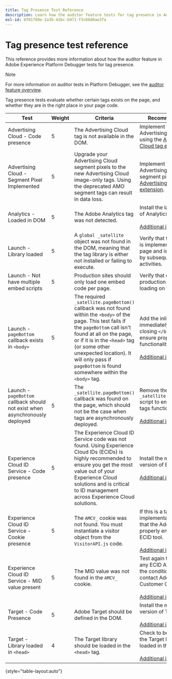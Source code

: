 ```yaml
---
title: Tag Presence Test Reference
description: Learn how the auditor feature tests for tag presence in Adobe Experience Platform Debugger.
exl-id: 8f01f89e-2a3b-41bc-b971-f3c60d0ae3fa
---
```

# Tag presence test reference

This reference provides more information about how the auditor feature in Adobe Experience Platform Debugger tests for tag presence.

>[!NOTE]
>
>For more information on auditor tests in Platform Debugger, see the [auditor feature overview](./overview.md).

Tag presence tests evaluate whether certain tags exists on the page, and whether they are in the right place in your page code.

| Test | Weight | Criteria | Recommendation |
| --- | --- | --- | --- |
| Advertising Cloud - Code presence  | 5 | The Advertising Cloud tag is not available in the DOM. | Implement the Advertising Cloud tag using the [Advertising Cloud tag extension](../../destinations/catalog/advertising/adobe-advertising-cloud.md). |
| Advertising Cloud - Segment Pixel Implemented  | 5 | Upgrade your Advertising Cloud segment pixels to the new Advertising Cloud image-only tags. Using the deprecated AMO segment tags can result in data loss. | Implement the Advertising Cloud segment pixel using the [Advertising Cloud tag extension](../../destinations/catalog/advertising/adobe-advertising-cloud.md). |
| Analytics - Loaded in DOM  | 5 | The Adobe Analytics tag was not detected. | Install the latest version of Analytics. <br><br>[Additional information](https://experienceleague.adobe.com/docs/analytics/implementation/home.html) |
| Launch - Library loaded  | 5 | A `global _satellite` object was not found in the DOM, meaning that the tag library is either not installed or failing to execute. | Verify that the tag library is implemented on the page and is not blocked by subsequent script activities. |
| Launch - Not have multiple embed scripts | 5 | Production sites should only load one embed code per page. | Verify that only the production library is loading on the page. |
| Launch - `pageBottom` callback exists in `<body>` | 5 | The required `_satellite.pageBottom()` callback was not found within the `<body>` of the page. This test fails if the `pageBottom` call isn't found at all on the page, or if it is in the `<head>` tag (or some other unexpected location). It will only pass if `pageBottom` is found somewhere within the `<body>` tag. | Add the inline script immediately prior to the closing `</body>` tag to ensure proper tags functionality.<br><br>[Additional information](../../tags/ui/client-side/asynchronous-deployment.md) |
| Launch - `pageBottom` callback should not exist when asynchronously deployed | 5 | The `_satellite.pageBottom()` callback was found on the page, which should not be the case when tags are asynchronously deployed. | Remove the `_satellite.pageBottom()` script to enable proper tags functionality. <br><br>[Additional information](../../tags/ui/client-side/asynchronous-deployment.md) |
| Experience Cloud ID Service - Code presence | 5 | The Experience Cloud ID Service code was not found. Using Experience Cloud IDs (ECIDs) is highly recommended to ensure you get the most value out of your Experience Cloud solutions and is critical to ID management across Experience Cloud solutions. | Install the most recent version of ECID.<br><br>[Additional information](https://experienceleague.adobe.com/docs/id-service/using/intro/overview.html) |
| Experience Cloud ID Service - Cookie presence | 5 | The `AMCV_` cookie was not found. You must instantiate a visitor object from the `VisitorAPI.js` code. | If this is a tags implementation, verify that the AdobeOrg ID is properly entered into the ECID tool. <br><br>[Additional information](https://experienceleague.adobe.com/docs/id-service/using/intro/cookies.html) |
| Experience Cloud ID Service - MID value present | 5 | The MID value was not found in the `AMCV_` cookie. | Test again to check for any ECID API latency. If the condition persists, contact Adobe Customer Care. <br><br>[Additional information](https://experienceleague.adobe.com/docs/id-service/using/intro/cookies.html)|
| Target - Code Presence | 5 | Adobe Target should be defined in the DOM. | Install the most recent version of Target (at.js). <br><br>[Additional information](https://experienceleague.adobe.com/docs/target/using/implement-target/implementing-target.html) |
| Target - Library loaded in `<head>` | 4 | The Target library should be loaded in the `<head>` tag. | Check to be sure that the Target library is loaded in the `<head>` tag. <br><br>[Additional information](https://experienceleague.adobe.com/docs/target/using/implement-target/implementing-target.html) |

{style="table-layout:auto"}
